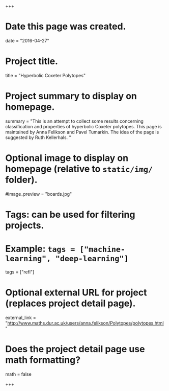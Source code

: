 +++
# Date this page was created.
date = "2016-04-27"

# Project title.
title = "Hyperbolic Coxeter Polytopes"

# Project summary to display on homepage.
summary = "This is an attempt to collect some results concerning classification and properties of hyperbolic Coxeter polytopes. This page is maintained by Anna Felikson and Pavel Tumarkin. The idea of the page is suggested by Ruth Kellerhals. "

# Optional image to display on homepage (relative to `static/img/` folder).
#image_preview = "boards.jpg"

# Tags: can be used for filtering projects.
# Example: `tags = ["machine-learning", "deep-learning"]`
tags = ["refl"]

# Optional external URL for project (replaces project detail page).
external_link = "http://www.maths.dur.ac.uk/users/anna.felikson/Polytopes/polytopes.html"

# Does the project detail page use math formatting?
math = false

+++


